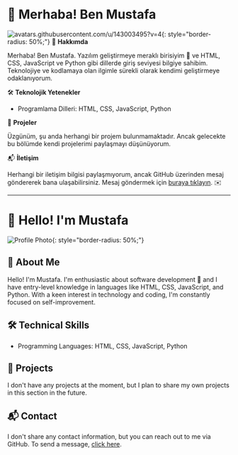 # 👋 Merhaba! Ben Mustafa

![avatars.githubusercontent.com/u/143003495?v=4](https://avatars.githubusercontent.com/u/143003495?v=4){: style="border-radius: 50%;"} <!-- Profil fotoğrafınızı buraya ekleyin -->
🧐 **Hakkımda**

Merhaba! Ben Mustafa. Yazılım geliştirmeye meraklı birisiyim 🚀 ve HTML, CSS, JavaScript ve Python gibi dillerde giriş seviyesi bilgiye sahibim. Teknolojiye ve kodlamaya olan ilgimle sürekli olarak kendimi geliştirmeye odaklanıyorum.

🛠️ **Teknolojik Yetenekler**

- Programlama Dilleri: HTML, CSS, JavaScript, Python

📂 **Projeler**

Üzgünüm, şu anda herhangi bir projem bulunmamaktadır. Ancak gelecekte bu bölümde kendi projelerimi paylaşmayı düşünüyorum.

📬 **İletişim**

Herhangi bir iletişim bilgisi paylaşmıyorum, ancak GitHub üzerinden mesaj göndererek bana ulaşabilirsiniz. Mesaj göndermek için [buraya tıklayın](https://github.com/IPeOnI).
 ✉️

---

# 👋 Hello! I'm Mustafa

![Profile Photo](https://avatars.githubusercontent.com/u/143003495?v=4){: style="border-radius: 50%;"} <!-- Insert your profile photo URL here -->

## 🧐 About Me

Hello! I'm Mustafa. I'm enthusiastic about software development 🚀 and I have entry-level knowledge in languages like HTML, CSS, JavaScript, and Python. With a keen interest in technology and coding, I'm constantly focused on self-improvement.

## 🛠️ Technical Skills

- Programming Languages: HTML, CSS, JavaScript, Python

## 📂 Projects

I don't have any projects at the moment, but I plan to share my own projects in this section in the future.

## 📬 Contact

I don't share any contact information, but you can reach out to me via GitHub. To send a message, [click here](https://github.com/IPeOnI).

